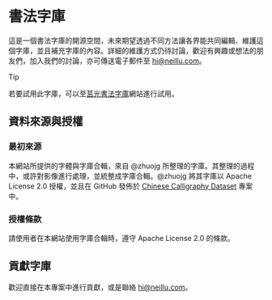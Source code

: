 # 書法字庫

這是一個書法字庫的開源空間，未來期望透過不同方法讓各界能共同編輯、維護這個字庫，並且補充字庫的內容。詳細的維護方式仍待討論，歡迎有興趣或想法的朋友們，加入我們的討論，亦可傳送電子郵件至 [hi@neillu.com](mailto:hi@neillu.com)。

> [!Tip]
> 若要試用此字庫，可以至[莒光書法字庫](https://jgwords.neillu.com)網站進行試用。

## 資料來源與授權

### 最初來源

本網站所提供的字體與字庫合輯，來自 @zhuojg 所整理的字庫。其整理的過程中，或許對影像進行處理，並統整成字庫合輯。@zhuojg 將其字庫以 Apache License 2.0 授權，並且在 GitHub 發佈於 [Chinese Calligraphy Dataset](https://github.com/zhuojg/chinese-calligraphy-dataset) 專案中。

### 授權條款

請使用者在本網站使用字庫合輯時，遵守 Apache License 2.0 的條款。

## 貢獻字庫

歡迎直接在本專案中進行貢獻，或是聯絡 [hi@neillu.com](mailto:hi@neillu.com)。

